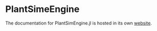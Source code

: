 # PlantSimeEngine

The documentation for PlantSimEngine.jl is hosted in its own [website](https://virtualplantlab.github.io/PlantSimEngine.jl/stable/).
